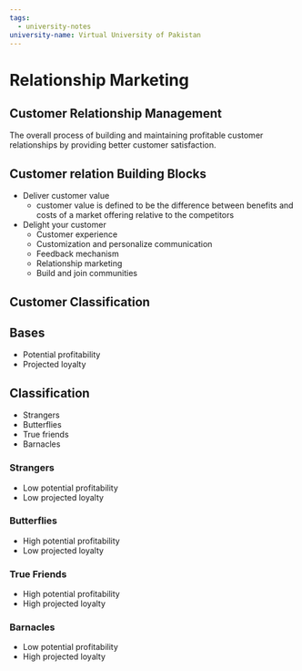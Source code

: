 ```yaml
---
tags:
  - university-notes
university-name: Virtual University of Pakistan
---
```


# Relationship Marketing
## Customer Relationship Management
The overall process of building and maintaining profitable customer relationships by providing better customer satisfaction.

## Customer relation Building Blocks
- Deliver customer value
	- customer value is defined to be the difference between benefits and costs of a market offering relative to the competitors
- Delight your customer
	- Customer experience
	- Customization and personalize communication
	- Feedback mechanism
	- Relationship marketing
	- Build and join communities

## Customer Classification
## Bases
- Potential profitability
- Projected loyalty

## Classification
- Strangers
- Butterflies
- True friends
- Barnacles

### Strangers
- Low potential profitability
- Low projected loyalty

### Butterflies
- High potential profitability
- Low projected loyalty

### True Friends
- High potential profitability
- High projected loyalty

### Barnacles
- Low potential profitability
- High projected loyalty
